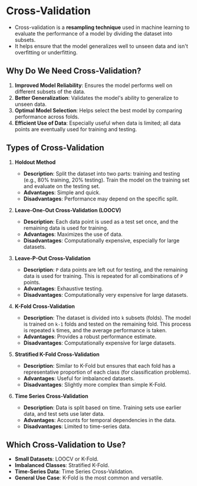# Cross-Validation

- Cross-validation is a **resampling technique** used in machine learning to evaluate the performance of a model by dividing the dataset into subsets. 
- It helps ensure that the model generalizes well to unseen data and isn't overfitting or underfitting.

## Why Do We Need Cross-Validation?
1. **Improved Model Reliability**: Ensures the model performs well on different subsets of the data.  
2. **Better Generalization**: Validates the model's ability to generalize to unseen data.  
3. **Optimal Model Selection**: Helps select the best model by comparing performance across folds.  
4. **Efficient Use of Data**: Especially useful when data is limited; all data points are eventually used for training and testing.

## Types of Cross-Validation

1. **Holdout Method**
   - **Description**: Split the dataset into two parts: training and testing (e.g., 80% training, 20% testing). Train the model on the training set and evaluate on the testing set.
   - **Advantages**: Simple and quick.
   - **Disadvantages**: Performance may depend on the specific split.

2. **Leave-One-Out Cross-Validation (LOOCV)**
   - **Description**: Each data point is used as a test set once, and the remaining data is used for training.
   - **Advantages**: Maximizes the use of data.
   - **Disadvantages**: Computationally expensive, especially for large datasets.

3. **Leave-P-Out Cross-Validation**
   - **Description**: `P` data points are left out for testing, and the remaining data is used for training. This is repeated for all combinations of `P` points.
   - **Advantages**: Exhaustive testing.
   - **Disadvantages**: Computationally very expensive for large datasets.

4. **K-Fold Cross-Validation**
   - **Description**: The dataset is divided into `k` subsets (folds). The model is trained on `k-1` folds and tested on the remaining fold. This process is repeated `k` times, and the average performance is taken.
   - **Advantages**: Provides a robust performance estimate.
   - **Disadvantages**: Computationally expensive for large datasets.

5. **Stratified K-Fold Cross-Validation**
   - **Description**: Similar to K-Fold but ensures that each fold has a representative proportion of each class (for classification problems).
   - **Advantages**: Useful for imbalanced datasets.
   - **Disadvantages**: Slightly more complex than simple K-Fold.

6. **Time Series Cross-Validation**
   - **Description**: Data is split based on time. Training sets use earlier data, and test sets use later data.
   - **Advantages**: Accounts for temporal dependencies in the data.
   - **Disadvantages**: Limited to time-series data.

## Which Cross-Validation to Use?
- **Small Datasets**: LOOCV or K-Fold.  
- **Imbalanced Classes**: Stratified K-Fold.  
- **Time-Series Data**: Time Series Cross-Validation.  
- **General Use Case**: K-Fold is the most common and versatile.  